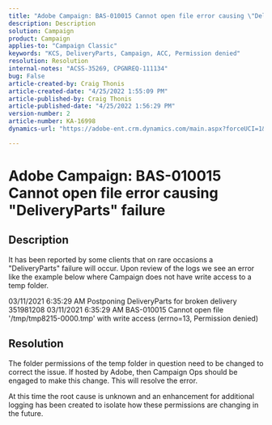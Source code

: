 ```yaml
---
title: "Adobe Campaign: BAS-010015 Cannot open file error causing \"DeliveryParts\" failure"
description: Description
solution: Campaign
product: Campaign
applies-to: "Campaign Classic"
keywords: "KCS, DeliveryParts, Campaign, ACC, Permission denied"
resolution: Resolution
internal-notes: "ACSS-35269, CPGNREQ-111134"
bug: False
article-created-by: Craig Thonis
article-created-date: "4/25/2022 1:55:09 PM"
article-published-by: Craig Thonis
article-published-date: "4/25/2022 1:56:29 PM"
version-number: 2
article-number: KA-16998
dynamics-url: "https://adobe-ent.crm.dynamics.com/main.aspx?forceUCI=1&pagetype=entityrecord&etn=knowledgearticle&id=afb52a51-9fc4-ec11-a7b6-0022480a1ec2"

---
```

# Adobe Campaign: BAS-010015 Cannot open file error causing "DeliveryParts" failure

## Description


It has been reported by some clients that on rare occasions a "DeliveryParts" failure will occur. Upon review of the logs we see an error like the example below where Campaign does not have write access to a temp folder.

03/11/2021 6:35:29 AM Postponing DeliveryParts for broken delivery 351981208
 03/11/2021 6:35:29 AM BAS-010015 Cannot open file '/tmp/tmp8215-0000.tmp' with write access (errno=13, Permission denied)




## Resolution


The folder permissions of the temp folder in question need to be changed to correct the issue. If hosted by Adobe, then Campaign Ops should be engaged to make this change. This will resolve the error.

At this time the root cause is unknown and an enhancement for additional logging has been created to isolate how these permissions are changing in the future.
